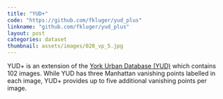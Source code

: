 ```yaml
---
title: "YUD+"
code: "https://github.com/fkluger/yud_plus"
linkname: "github.com/fkluger/yud_plus"
layout: post
categories: dataset
thumbnail: assets/images/028_vp_5.jpg
---
```

YUD+ is an extension of the <a href="https://www.elderlab.yorku.ca/resources/york-urban-line-segment-database-information/">York Urban Database (YUD)</a> which contains 102 images.
While YUD has three Manhattan vanishing points labelled in each image, YUD+ provides up to five additional vanishing points per image.